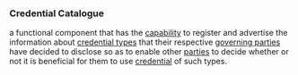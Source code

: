### Credential Catalogue

a functional component that has the <a href="https://essif-lab.github.io/framework/docs/terms/capability-of-an-actor" hovertext="Capability (of an Actor): the potential of that Actor to execute a (named) coherent set of Actions (a 'function', or 'task') on behalf of some Party.">capability</a> to register and advertise the information about <a href="https://essif-lab.github.io/framework/docs/terms/credential-type" hovertext="Credential Type: the specification of the contents, properties, constraints etc. that Credentials of this type must have/comply with.">credential types</a> that their respective <a href="https://essif-lab.github.io/framework/docs/terms/governance" hovertext="Governance: the act or process of governing or overseeing the realization of (the results associated with) a set of Objectives by the Owner of these Objectives, in order to ensure they will be fit for the purposes that this Owner intends to use them for.">governing parties</a> have decided to disclose so as to enable other <a href="https://essif-lab.github.io/framework/docs/terms/party" hovertext="Party: an Entity that sets its Objectives, maintains its Knowledge, and uses that Knowledge to pursue its Objectives in an autonomous (sovereign) manner. Humans and Organizations are the typical examples.">parties</a> to decide whether or not it is beneficial for them to use <a href="https://essif-lab.github.io/framework/docs/terms/credential" hovertext="Credential: data, representing a set of Assertions (claims, statements), authored and signed by, or on behalf of, a specific Party.">credential</a> of such types.